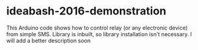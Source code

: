 # ideabash-2016-demonstration
This Arduino code shows how to control relay (or any electronic device) from simple SMS. Library is inbuilt, so library installation isn't necessary. I will add a better description soon 
